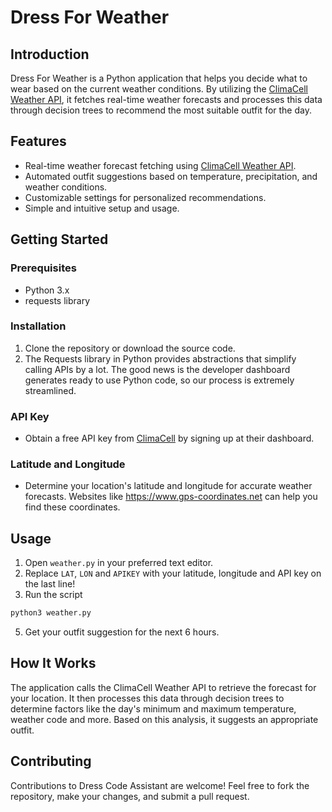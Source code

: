 # Dress For Weather

## Introduction
Dress For Weather is a Python application that helps you decide what to wear based on the current weather conditions. By utilizing the [ClimaCell Weather API](https://www.tomorrow.io/weather-api/), it fetches real-time weather forecasts and processes this data through decision trees to recommend the most suitable outfit for the day.

## Features
- Real-time weather forecast fetching using [ClimaCell Weather API](https://www.tomorrow.io/weather-api/).
- Automated outfit suggestions based on temperature, precipitation, and weather conditions.
- Customizable settings for personalized recommendations.
- Simple and intuitive setup and usage.

## Getting Started

### Prerequisites
- Python 3.x
- requests library

### Installation
1. Clone the repository or download the source code.
2. The Requests library in Python provides abstractions that simplify calling APIs by a lot. The good news is the developer dashboard generates ready to use Python code, so our process is extremely streamlined.

### API Key
- Obtain a free API key from [ClimaCell](https://www.tomorrow.io/weather-api/) by signing up at their dashboard.

### Latitude and Longitude
- Determine your location's latitude and longitude for accurate weather forecasts. Websites like https://www.gps-coordinates.net can help you find these coordinates.

## Usage
1. Open `weather.py` in your preferred text editor.
2. Replace `LAT`, `LON` and `APIKEY` with your latitude, longitude and API key on the last line!
3. Run the script
```bash
python3 weather.py
```
5. Get your outfit suggestion for the next 6 hours.

## How It Works
The application calls the ClimaCell Weather API to retrieve the forecast for your location. It then processes this data through decision trees to determine factors like the day's minimum and maximum temperature, weather code and more. Based on this analysis, it suggests an appropriate outfit.

## Contributing
Contributions to Dress Code Assistant are welcome! Feel free to fork the repository, make your changes, and submit a pull request.
